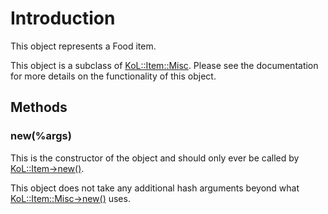 

# Introduction #

This object represents a Food item.

This object is a subclass of [KoL::Item::Misc](PerlKoLItemMisc.md). Please see the documentation for more details on the functionality of this object.

## Methods ##
### new(%args) ###
This is the constructor of the object and should only ever be called by [KoL::Item->new()](PerlKoLItem#new(%args).md).

This object does not take any additional hash arguments beyond what [KoL::Item::Misc->new()](PerlKoLItemMisc#new(%args).md) uses.